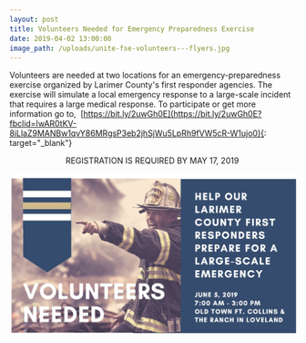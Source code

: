 ```yaml
---
layout: post
title: Volunteers Needed for Emergency Preparedness Exercise
date: 2019-04-02 13:00:00
image_path: /uploads/unite-fse-volunteers---flyers.jpg
---
```


Volunteers are needed at two locations for an emergency-preparedness exercise organized by Larimer County's first responder agencies. The exercise will simulate a local emergency response to a large-scale incident that requires a large medical response. To participate or get more information go to, &nbsp;[https://bit.ly/2uwGh0E](https://bit.ly/2uwGh0E?fbclid=IwAR0tKV-8iLlaZ9MANBw1qvY86MRgsP3eb2jhSjWu5LpRh9fVW5cR-W1ujo0){: target="_blank"}

&nbsp; &nbsp; &nbsp; &nbsp; &nbsp; &nbsp; &nbsp; &nbsp; &nbsp; &nbsp; &nbsp; &nbsp; &nbsp;REGISTRATION IS REQUIRED BY MAY 17, 2019

![](/uploads/unite-fse-volunteers---flyers.jpg)

&nbsp;